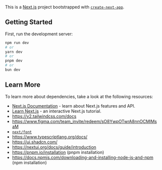 This is a [Next.js](https://nextjs.org/) project bootstrapped with [`create-next-app`](https://github.com/vercel/next.js/tree/canary/packages/create-next-app). 

## Getting Started

First, run the development server:

```bash
npm run dev
# or
yarn dev
# or
pnpm dev
# or
bun dev
```

## Learn More

To learn more about dependencies, take a look at the following resources:

- [Next.js Documentation](https://nextjs.org/docs) - learn about Next.js features and API.
- [Learn Next.js](https://nextjs.org/learn) - an interactive Next.js tutorial.
- https://v2.tailwindcss.com/docs
- https://www.figma.com/team_invite/redeem/sO8YwpOTwrA8nnOCMlMsaM
- [`next/font`](https://nextjs.org/docs/basic-features/font-optimization)
- https://www.typescriptlang.org/docs/
- https://ui.shadcn.com/
- https://nextui.org/docs/guide/introduction
- https://pnpm.io/installation (pnpm installation)
- https://docs.npmjs.com/downloading-and-installing-node-js-and-npm (npm installation)
